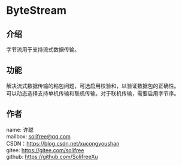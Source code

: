 # ByteStream

## 介绍
字节流用于支持流式数据传输。

## 功能
解决流式数据传输的粘包问题，可选启用校验和，以验证数据包的正确性。  
可以动态选择支持单机传输和联机传输。对于联机传输，需要启用字节序。

## 作者
name: 许聪  
mailbox: solifree@qq.com  
CSDN：https://blog.csdn.net/xucongyoushan  
gitee: https://gitee.com/solifree  
github: https://github.com/SolifreeXu
